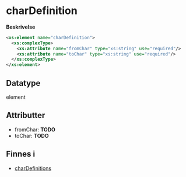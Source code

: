 # charDefinition

**Beskrivelse**

```xml
<xs:element name="charDefinition">
  <xs:complexType>
    <xs:attribute name="fromChar" type="xs:string" use="required"/>
    <xs:attribute name="toChar" type="xs:string" use="required"/>
  </xs:complexType>
</xs:element>
```

## Datatype
element

## Attributter
*  fromChar: **TODO**
*  toChar: **TODO**

## Finnes i
* [charDefinitions](charDefinitions.md)